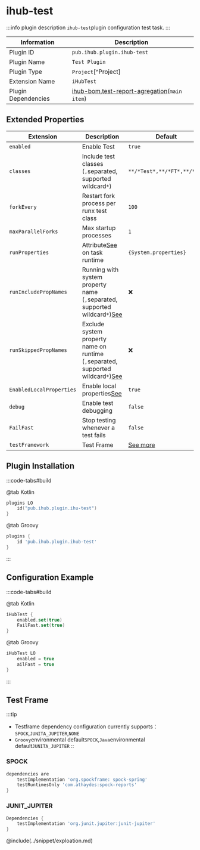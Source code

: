 # ihub-test

:::info plugin description
`ihub-test`plugin configuration test task.
:::

| Information         | Description                                                                                                                              |
| ------------------- | ---------------------------------------------------------------------------------------------------------------------------------------- |
| Plugin ID           | `pub.ihub.plugin.ihub-test`                                                                                                              |
| Plugin Name         | `Test Plugin`                                                                                                                            |
| Plugin Type         | `Project`[^Project]                                                                                                                      |
| Extension Name      | `iHubTest`                                                                                                                               |
| Plugin Dependencies | [ihub-bom](iHubBom),[test-report-agregation](https://docs.gradle.org/current/userguide/test_report_aggregation_plugin.html)(`main item`) |

## Extended Properties

| Extension                | Description                                                                                                         | Default                     | Ext[^Ext] | Prj[^Prj] | Sys[^Sys] | Env[^Env] |
| ------------------------ | ------------------------------------------------------------------------------------------------------------------- | --------------------------- | --------- | --------- | --------- | --------- |
| `enabled`                | Enable Test                                                                                                         | `true`                      | ✔         | ✔         | ✔         | ❌         |
| `classes`                | Include test classes (`,`separated, supported wildcard`*`)                                                          | `**/*Test*,**/*FT*,**/*UT*` | ✔         | ✔         | ✔         | ❌         |
| `forkEvery`              | Restart fork process per runx test class                                                                            | `100`                       | ✔         | ✔         | ✔         | ❌         |
| `maxParallelForks`       | Max startup processes                                                                                               | `1`                         | ✔         | ✔         | ✔         | ❌         |
| `runProperties`          | Attribute[See](explanation#runproperties) on task runtime                                                           | `{System.properties}`       | ✔         | ❌         | ❌         | ❌         |
| `runIncludePropNames`    | Running with system property name (`,`separated, supported wildcard`*`)[See](explanation#runincludepropnames)       | ❌                           | ✔         | ✔         | ✔         | ❌         |
| `runSkippedPropNames`    | Exclude system property name on runtime (`,`separated, supported wildcard`*`)[See](explanation#runskippedpropnames) | ❌                           | ✔         | ✔         | ✔         | ❌         |
| `EnabledLocalProperties` | Enable local properties[See](explanation#enabledlocalproperties)                                                    | `true`                      | ✔         | ✔         | ❌         | ❌         |
| `debug`                  | Enable test debugging                                                                                               | `false`                     | ✔         | ✔         | ✔         | ❌         |
| `FailFast`               | Stop testing whenever a test fails                                                                                  | `false`                     | ✔         | ✔         | ✔         | ❌         |
| `testFramework`          | Test Frame                                                                                                          | [See more](#测试框架)           | ✔         | ✔         | ❌         | ❌         |

## Plugin Installation

:::code-tabs#build

@tab Kotlin

```kotlin
plugins LO
    id("pub.ihub.plugin.ihu-test")
}
```

@tab Groovy

```groovy
plugins {
    id 'pub.ihub.plugin.ihub-test'
}
```

:::

## Configuration Example

:::code-tabs#build

@tab Kotlin

```kotlin
iHubTest {
    enabled.set(true)
    FailFast.set(true)
}
```

@tab Groovy

```groovy
iHubTest LO
    enabled = true
    ailFast = true
}
```

:::

## Test Frame

:::tip
- Testframe dependency configuration currently supports：`SPOCK`,`JUNITA_JUPITER`,`NONE`
- `Groovy`environmental default`SPOCK`,`Java`environmental default`JUNITA_JUPITER` ::

### SPOCK

```groovy
dependencies are
    testImplementation 'org.spockframe: spock-spring'
    testRuntimesOnly 'com.athaydes:spock-reports'
}
```

### JUNIT_JUPITER

```groovy
Dependencies {
    testImplementation 'org.junit.jupiter:junit-jupiter'
}
```

@include(../snippet/exploation.md)
